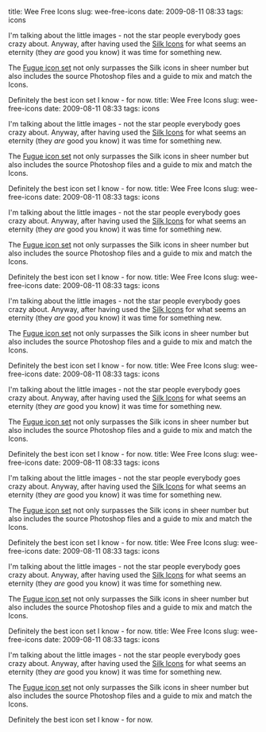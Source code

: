 title: Wee Free Icons
slug: wee-free-icons
date: 2009-08-11 08:33
tags: icons

I'm talking about the little images - not the star people everybody goes crazy about. Anyway, after having used the [Silk Icons](http://famfamfam.com/lab/icons/silk/) for what seems an eternity (they *are* good you know) it was time for something new.

The [Fugue icon set](http://www.pinvoke.com/) not only surpasses the Silk icons in sheer number but also includes the source Photoshop files and a guide to mix and match the Icons.

Definitely the best icon set I know - for now. 
title: Wee Free Icons
slug: wee-free-icons
date: 2009-08-11 08:33
tags: icons

I'm talking about the little images - not the star people everybody goes crazy about. Anyway, after having used the [Silk Icons](http://famfamfam.com/lab/icons/silk/) for what seems an eternity (they *are* good you know) it was time for something new.

The [Fugue icon set](http://www.pinvoke.com/) not only surpasses the Silk icons in sheer number but also includes the source Photoshop files and a guide to mix and match the Icons.

Definitely the best icon set I know - for now. 
title: Wee Free Icons
slug: wee-free-icons
date: 2009-08-11 08:33
tags: icons

I'm talking about the little images - not the star people everybody goes crazy about. Anyway, after having used the [Silk Icons](http://famfamfam.com/lab/icons/silk/) for what seems an eternity (they *are* good you know) it was time for something new.

The [Fugue icon set](http://www.pinvoke.com/) not only surpasses the Silk icons in sheer number but also includes the source Photoshop files and a guide to mix and match the Icons.

Definitely the best icon set I know - for now. 
title: Wee Free Icons
slug: wee-free-icons
date: 2009-08-11 08:33
tags: icons

I'm talking about the little images - not the star people everybody goes crazy about. Anyway, after having used the [Silk Icons](http://famfamfam.com/lab/icons/silk/) for what seems an eternity (they *are* good you know) it was time for something new.

The [Fugue icon set](http://www.pinvoke.com/) not only surpasses the Silk icons in sheer number but also includes the source Photoshop files and a guide to mix and match the Icons.

Definitely the best icon set I know - for now. 
title: Wee Free Icons
slug: wee-free-icons
date: 2009-08-11 08:33
tags: icons

I'm talking about the little images - not the star people everybody goes crazy about. Anyway, after having used the [Silk Icons](http://famfamfam.com/lab/icons/silk/) for what seems an eternity (they *are* good you know) it was time for something new.

The [Fugue icon set](http://www.pinvoke.com/) not only surpasses the Silk icons in sheer number but also includes the source Photoshop files and a guide to mix and match the Icons.

Definitely the best icon set I know - for now. 
title: Wee Free Icons
slug: wee-free-icons
date: 2009-08-11 08:33
tags: icons

I'm talking about the little images - not the star people everybody goes crazy about. Anyway, after having used the [Silk Icons](http://famfamfam.com/lab/icons/silk/) for what seems an eternity (they *are* good you know) it was time for something new.

The [Fugue icon set](http://www.pinvoke.com/) not only surpasses the Silk icons in sheer number but also includes the source Photoshop files and a guide to mix and match the Icons.

Definitely the best icon set I know - for now. 
title: Wee Free Icons
slug: wee-free-icons
date: 2009-08-11 08:33
tags: icons

I'm talking about the little images - not the star people everybody goes crazy about. Anyway, after having used the [Silk Icons](http://famfamfam.com/lab/icons/silk/) for what seems an eternity (they *are* good you know) it was time for something new.

The [Fugue icon set](http://www.pinvoke.com/) not only surpasses the Silk icons in sheer number but also includes the source Photoshop files and a guide to mix and match the Icons.

Definitely the best icon set I know - for now. 
title: Wee Free Icons
slug: wee-free-icons
date: 2009-08-11 08:33
tags: icons

I'm talking about the little images - not the star people everybody goes crazy about. Anyway, after having used the [Silk Icons](http://famfamfam.com/lab/icons/silk/) for what seems an eternity (they *are* good you know) it was time for something new.

The [Fugue icon set](http://www.pinvoke.com/) not only surpasses the Silk icons in sheer number but also includes the source Photoshop files and a guide to mix and match the Icons.

Definitely the best icon set I know - for now. 
